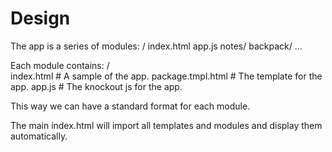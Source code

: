 # Design

The app is a series of modules:
	/
		index.html
		app.js
		notes/
		backpack/
		...

Each module contains:
	/	
		index.html					# A sample of the app.
		package.tmpl.html		# The template for the app.
		app.js							# The knockout js for the app.

This way we can have a standard format for each module.

The main index.html will import all templates and modules and display them automatically.